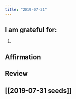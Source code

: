 ```yaml
---
title: "2019-07-31"
---
```

## I am grateful for:
1. 

## Affirmation

## Review



## [[2019-07-31 seeds]]
